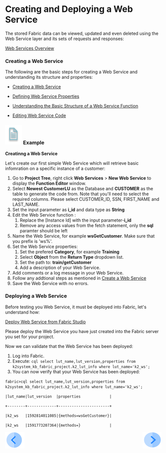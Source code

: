 # Creating and Deploying a Web Service

The stored Fabric data can be viewed, updated and even deleted using the Web Service layer and its sets of requests and responses:

[Web Services Overview](/articles/15_web_services/01_web_services_overview.md)

### Creating a Web Service

The following are the basic steps for creating a Web Service and understanding its structure and properties:

-  [Creating a Web Service ](/articles/15_web_services/03_create_a_web_service.md)

-  [Defining Web Service Properties ](/articles/15_web_services/02_web_services_properties.md)

-  [Understanding the Basic Structure of a Web Service Function](/articles/15_web_services/04_web_services_function_basic_structure.md)

-  [Editing Web Service Code](/articles/15_web_services/05_edit_web_service_code.md)

### ![](/academy/Training_Level_1/03_fabric_basic_LU/images/example.png) Example

**Creatinng a Web Service**

Let's create our first simple Web Service which will retrieve basic infomration on a specific instance of a customer:

1. Go to **Project Tree**, right click **Web Services** > **New Web Service** to display the **Function Editor** window.
2. Select **Newest CustomerLU** as the Database and **CUSTOMER** as the table to generate the code from. Note that you'll need to select the required columns. Please select CUSTOMER_ID, SSN, FIRST_NAME and LAST_NAME.
3. Set the input parameter as **i_id** and data type as **String**
4. Edit the Web Service function  :
   1. Replace the [Instance Id] with the input parameter-**i_id**
   2. Remove any access values from the fetch statement, only the **sql** paramter should be left
5. Name the Web Service, for example **wsGetCustomer**. Make sure that you prefix is 'ws%'.
6. Set the Web Service properties:
   1. Set the prefered **Category**, for example **Training**
   2. Select **Object** from the **Return Type**  dropdown list.
   3. Set the path to: **train/getCustomer**
   4. Add a description of your Web Service.
7. Add comments or a log message in your Web Service.
8. Follow any addtional steps as mentioned in [Create a Web Service ](/articles/15_web_services/03_create_a_web_service.md)
9. Save the Web Service with no errors.

### Deploying a Web Service

Before testing you Web Service, it must be deployed into Fabric, let's understand how:

[Deploy Web Service from Fabric Studio](/articles/15_web_services/07_deploy_web_services_from_fabric_studio.md)

Please deploy the Web Service you have just created into the Fabric server you set for your project. 

Now we can validate that the Web Service has been deployed:

1. Log into Fabric. 
2. Execute: `cql select lut_name,lut_version,properties from k2system_kb_fabric_project.k2_lut_info where lut_name='k2_ws';`
3. You can now verify that your Web Service has been deployed:

`fabric>cql select lut_name,lut_version,properties from k2system_kb_fabric_project.k2_lut_info where lut_name='k2_ws';`



`|lut_name|lut_version  |properties             |`

`+--------+-------------+-----------------------+`

`|k2_ws   |1592814011085|{methods=wsGetCustomer}|`

`|k2_ws   |1591773207364|{methods=}             |`





 [![Previous](/articles/images/Previous.png)](/academy/Training_Level_1/06_web_services/01_web_services_overview.md)[<img align="right" width="60" height="54" src="/articles/images/Next.png">](/academy/Training_Level_1/06_web_services/03_Invoking_a_web_service.md)

